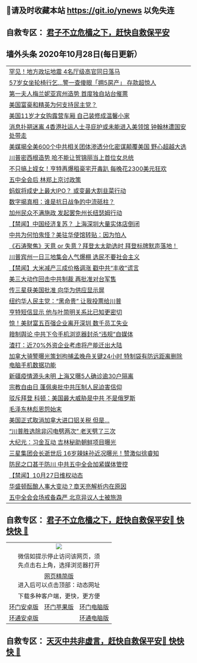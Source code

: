 ## 📩请及时收藏本站 https://git.io/ynews 以免失连</a>
## 自救专区： [君子不立危樯之下，赶快自救保平安 ](https://github.com/pwgy/td/blob/master/README.md)

## 墙外头条 2020年10月28日(每日更新）

 <table>
<tr><td colspan="2" align="left"><a href="https://xdkiug.azureedge.net/?name=c1239013&key=krgexxuardvhjliu&from=gy2">罕见！地方政坛地震 4名厅级高官同日落马</a></td></tr>
<tr><td colspan="2" align="left"><a href="https://xdkiug.azureedge.net/?name=c1238919&key=krgexxuardvhjliu&from=gy2">57岁女坐轮椅行乞…警一查傻眼「拥5房产」 存款超惊人</a></td></tr>
<tr><td colspan="2" align="left"><a href="https://xdkiug.azureedge.net/?name=c1239016&key=krgexxuardvhjliu&from=gy2">第一夫人梅兰妮亚宾州造势 首度独自站台催票</a></td></tr>
<tr><td colspan="2" align="left"><a href="https://xdkiug.azureedge.net/?name=c1238920&key=krgexxuardvhjliu&from=gy2">美国富豪和精英为何支持民主党？</a></td></tr>
<tr><td colspan="2" align="left"><a href="https://xdkiug.azureedge.net/?name=c1239017&key=krgexxuardvhjliu&from=gy2">美国11岁才女购露营车厢 自己装修成温馨小家</a></td></tr>
<tr><td colspan="2" align="left"><a href="https://xdkiug.azureedge.net/?name=c1238917&key=krgexxuardvhjliu&from=gy2">消息扑朔迷离 4香港社运人士寻庇护或未能进入美领馆 钟翰林遭国安处带走</a></td></tr>
<tr><td colspan="2" align="left"><a href="https://xdkiug.azureedge.net/?name=c1238918&key=krgexxuardvhjliu&from=gy2">美媒揭全美600个中共相关团体渗透分化密谋颠覆美国 野心超越大选</a></td></tr>
<tr><td colspan="2" align="left"><a href="https://xdkiug.azureedge.net/?name=c1239015&key=krgexxuardvhjliu&from=gy2">川普密西根造势 呛不能让贺锦丽当上首位女总统</a></td></tr>
<tr><td colspan="2" align="left"><a href="https://xdkiug.azureedge.net/?name=c1238936&key=krgexxuardvhjliu&from=gy2">不只搞上姪女！亨特再爆租豪宅开毒趴 每晚花2300美元狂欢</a></td></tr>
<tr><td colspan="2" align="left"><a href="https://xdkiug.azureedge.net/?name=c1238970&key=krgexxuardvhjliu&from=gy2">五中全会后 林郑上京讨政策</a></td></tr>
<tr><td colspan="2" align="left"><a href="https://xdkiug.azureedge.net/?name=c1238998&key=krgexxuardvhjliu&from=gy2">蚂蚁将成史上最大IPO？ 或变最大割韭菜行动</a></td></tr>
<tr><td colspan="2" align="left"><a href="https://xdkiug.azureedge.net/?name=c1238973&key=krgexxuardvhjliu&from=gy2">数字揭真相：谁是抗日战争的中流砥柱？</a></td></tr>
<tr><td colspan="2" align="left"><a href="https://xdkiug.azureedge.net/?name=c1239012&key=krgexxuardvhjliu&from=gy2">加州民众不满施政 发起罢免州长纽瑟姆行动</a></td></tr>
<tr><td colspan="2" align="left"><a href="https://xdkiug.azureedge.net/?name=c1238957&key=krgexxuardvhjliu&from=gy2">【禁闻】中国经济复苏？ 上海深圳大量实体店倒闭</a></td></tr>
<tr><td colspan="2" align="left"><a href="https://xdkiug.azureedge.net/?name=c1238996&key=krgexxuardvhjliu&from=gy2">中共为何怕鬼怪？美驻华使馆转贴：因为怕人</a></td></tr>
<tr><td colspan="2" align="left"><a href="https://xdkiug.azureedge.net/?name=c1238979&key=krgexxuardvhjliu&from=gy2">《石涛聚焦》天意 or 失意？拜登太太助选时 拜登标牌默声落地！</a></td></tr>
<tr><td colspan="2" align="left"><a href="https://xdkiug.azureedge.net/?name=c1238972&key=krgexxuardvhjliu&from=gy2">川普宾州一日三地集会人气爆棚 选民不要社会主义</a></td></tr>
<tr><td colspan="2" align="left"><a href="https://xdkiug.azureedge.net/?name=c1239022&key=krgexxuardvhjliu&from=gy2">【禁闻】大米减产三成价格调涨 戳中共“丰收”谎言</a></td></tr>
<tr><td colspan="2" align="left"><a href="https://xdkiug.azureedge.net/?name=c1239021&key=krgexxuardvhjliu&from=gy2">美三大动作回击中共制裁 再批准对台军售</a></td></tr>
<tr><td colspan="2" align="left"><a href="https://xdkiug.azureedge.net/?name=c1238999&key=krgexxuardvhjliu&from=gy2">传三星获美国批准 向华为供应显示屏</a></td></tr>
<tr><td colspan="2" align="left"><a href="https://xdkiug.azureedge.net/?name=c1239002&key=krgexxuardvhjliu&from=gy2">纽约华人民主党：“黑命贵” 让我投票给川普</a></td></tr>
<tr><td colspan="2" align="left"><a href="https://xdkiug.azureedge.net/?name=c1239000&key=krgexxuardvhjliu&from=gy2">亨特短信显示 他与叶简明关系比已知更密切</a></td></tr>
<tr><td colspan="2" align="left"><a href="https://xdkiug.azureedge.net/?name=c1238967&key=krgexxuardvhjliu&from=gy2">惊！美财富五百强企业离开深圳 数千员工失业</a></td></tr>
<tr><td colspan="2" align="left"><a href="https://xdkiug.azureedge.net/?name=c1238926&key=krgexxuardvhjliu&from=gy2">箝制舆论 中共下令手机浏览器封杀“违规”自媒体</a></td></tr>
<tr><td colspan="2" align="left"><a href="https://xdkiug.azureedge.net/?name=c1239008&key=krgexxuardvhjliu&from=gy2">渣打：近70%外资企业考虑将产能迁出大陆</a></td></tr>
<tr><td colspan="2" align="left"><a href="https://xdkiug.azureedge.net/?name=c1238950&key=krgexxuardvhjliu&from=gy2">加拿大骑警曝光策划拘捕孟晚舟关键24小时 特制袋有防远距离删除电脑手机数据功能</a></td></tr>
<tr><td colspan="2" align="left"><a href="https://xdkiug.azureedge.net/?name=c1238914&key=krgexxuardvhjliu&from=gy2">新疆疫情源头未明 上海又曝5人确诊逾30户隔离</a></td></tr>
<tr><td colspan="2" align="left"><a href="https://xdkiug.azureedge.net/?name=c1239007&key=krgexxuardvhjliu&from=gy2">宗教自由日 蓬佩奥批中共压制人民迫害信仰</a></td></tr>
<tr><td colspan="2" align="left"><a href="https://xdkiug.azureedge.net/?name=c1238971&key=krgexxuardvhjliu&from=gy2">驳斥拜登 科顿：美国最大威胁是中共 不是俄罗斯</a></td></tr>
<tr><td colspan="2" align="left"><a href="https://xdkiug.azureedge.net/?name=c1239027&key=krgexxuardvhjliu&from=gy2">毛泽东林彪恩怨始末</a></td></tr>
<tr><td colspan="2" align="left"><a href="https://xdkiug.azureedge.net/?name=c1239001&key=krgexxuardvhjliu&from=gy2">美国正式取消加拿大进口铝关税 但是…</a></td></tr>
<tr><td colspan="2" align="left"><a href="https://xdkiug.azureedge.net/?name=c1239011&key=krgexxuardvhjliu&from=gy2">“川普胜选除非闪电劈两次” 老天劈了三次</a></td></tr>
<tr><td colspan="2" align="left"><a href="https://xdkiug.azureedge.net/?name=c1238994&key=krgexxuardvhjliu&from=gy2">大纪元：习金互动 吉林秘助朝鲜项目曝光</a></td></tr>
<tr><td colspan="2" align="left"><a href="https://xdkiug.azureedge.net/?name=c1238933&key=krgexxuardvhjliu&from=gy2">三星集团会长逝世后 16岁辣妹孙近况曝光！赞激似徐睿知</a></td></tr>
<tr><td colspan="2" align="left"><a href="https://xdkiug.azureedge.net/?name=c1239020&key=krgexxuardvhjliu&from=gy2">防民之口甚于防川 中共五中全会加紧媒体管控</a></td></tr>
<tr><td colspan="2" align="left"><a href="https://xdkiug.azureedge.net/?name=c1239023&key=krgexxuardvhjliu&from=gy2">【禁闻】10月27日维权动态</a></td></tr>
<tr><td colspan="2" align="left"><a href="https://xdkiug.azureedge.net/?name=c1238992&key=krgexxuardvhjliu&from=gy2">华盛顿酝酿人事大变动？章天亮解析内在原因</a></td></tr>
<tr><td colspan="2" align="left"><a href="https://xdkiug.azureedge.net/?name=c1238944&key=krgexxuardvhjliu&from=gy2">五中全会会场戒备森严 北京异议人士被旅游</a></td></tr>

</table>

 ## 自救专区： [君子不立危樯之下，赶快自救保平安🍎 快快快 📩](https://github.com/pwgy/td/blob/master/README.md)
 
<table>
  <tr>
    <td colspan="3" align="center"><img src="https://cdn.jsdelivr.net/gh/opipe/up/oGate65.jpg"/></td>
  </tr>
  <tr>
    <td colspan="3" align="center">微信如提示停止访问该网页，须<br/>先点击右上角，选择浏览器打开</td>
  <tr>
  <tr>
    <td colspan="3" align="center"><a href="https://gitcdn.xyz/cdn/otiny/up/master/show005.htm">网页精简版</a><br/>进入后可以点击顶部：动态网址</td>
  </tr>
  <tr>
    <td colspan="3" align="center">下载多种客户端，更快，更方便</td>
  <tr>
  <tr>
    <td align="center"><a href="https://cdn.jsdelivr.net/gh/opipe/up/oGatea.apk">环门安卓版</a></td>
    <td align="center"><a href="https://x.co/odisk">环门苹果版</a></td>
    <td align="center"><a href="https://cdn.jsdelivr.net/gh/opipe/up/oGate.zip">环门电脑版</a></td>
  </tr>
  <tr>
    <td align="center"><a href="https://cdn.jsdelivr.net/gh/opipe/up/oPipe.apk">环通安卓版</a></td>
    <td align="center"></td>
    <td align="center"><a href="https://raw.githubusercontent.com/opipe/up/master/oPipe.zip">环通电脑版</a></td>
  </tr>
  
</table>


 ## 自救专区： [天灭中共非虚言，赶快自救保平安🍎 快快快 📩](https://github.com/pwgy/td/blob/master/README.md)
